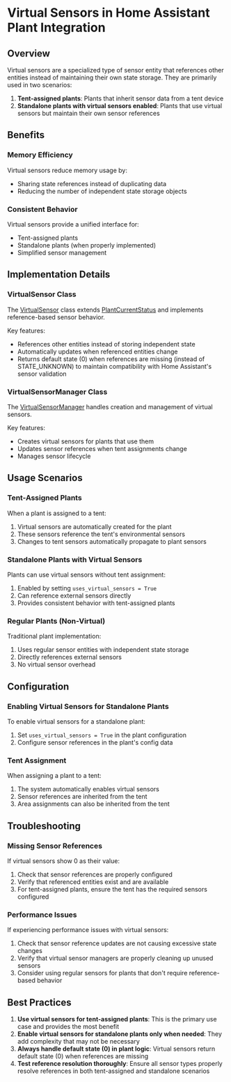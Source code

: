 # Virtual Sensors in Home Assistant Plant Integration

## Overview

Virtual sensors are a specialized type of sensor entity that references other entities instead of maintaining their own state storage. They are primarily used in two scenarios:

1. **Tent-assigned plants**: Plants that inherit sensor data from a tent device
2. **Standalone plants with virtual sensors enabled**: Plants that use virtual sensors but maintain their own sensor references

## Benefits

### Memory Efficiency
Virtual sensors reduce memory usage by:
- Sharing state references instead of duplicating data
- Reducing the number of independent state storage objects

### Consistent Behavior
Virtual sensors provide a unified interface for:
- Tent-assigned plants
- Standalone plants (when properly implemented)
- Simplified sensor management

## Implementation Details

### VirtualSensor Class
The [VirtualSensor](file://d:\Python\git\homeassistant-brokkoli\custom_components\plant\sensor.py#L2284-L2431) class extends [PlantCurrentStatus](file://d:\Python\git\homeassistant-brokkoli\custom_components\plant\sensor.py#L375-L500) and implements reference-based sensor behavior.

Key features:
- References other entities instead of storing independent state
- Automatically updates when referenced entities change
- Returns default state (0) when references are missing (instead of STATE_UNKNOWN) to maintain compatibility with Home Assistant's sensor validation

### VirtualSensorManager Class
The [VirtualSensorManager](file://d:\Python\git\homeassistant-brokkoli\custom_components\plant\sensor.py#L2434-L2547) handles creation and management of virtual sensors.

Key features:
- Creates virtual sensors for plants that use them
- Updates sensor references when tent assignments change
- Manages sensor lifecycle

## Usage Scenarios

### Tent-Assigned Plants
When a plant is assigned to a tent:
1. Virtual sensors are automatically created for the plant
2. These sensors reference the tent's environmental sensors
3. Changes to tent sensors automatically propagate to plant sensors

### Standalone Plants with Virtual Sensors
Plants can use virtual sensors without tent assignment:
1. Enabled by setting `uses_virtual_sensors = True`
2. Can reference external sensors directly
3. Provides consistent behavior with tent-assigned plants

### Regular Plants (Non-Virtual)
Traditional plant implementation:
1. Uses regular sensor entities with independent state storage
2. Directly references external sensors
3. No virtual sensor overhead

## Configuration

### Enabling Virtual Sensors for Standalone Plants
To enable virtual sensors for a standalone plant:
1. Set `uses_virtual_sensors = True` in the plant configuration
2. Configure sensor references in the plant's config data

### Tent Assignment
When assigning a plant to a tent:
1. The system automatically enables virtual sensors
2. Sensor references are inherited from the tent
3. Area assignments can also be inherited from the tent

## Troubleshooting

### Missing Sensor References
If virtual sensors show 0 as their value:
1. Check that sensor references are properly configured
2. Verify that referenced entities exist and are available
3. For tent-assigned plants, ensure the tent has the required sensors configured

### Performance Issues
If experiencing performance issues with virtual sensors:
1. Check that sensor reference updates are not causing excessive state changes
2. Verify that virtual sensor managers are properly cleaning up unused sensors
3. Consider using regular sensors for plants that don't require reference-based behavior

## Best Practices

1. **Use virtual sensors for tent-assigned plants**: This is the primary use case and provides the most benefit
2. **Enable virtual sensors for standalone plants only when needed**: They add complexity that may not be necessary
3. **Always handle default state (0) in plant logic**: Virtual sensors return default state (0) when references are missing
4. **Test reference resolution thoroughly**: Ensure all sensor types properly resolve references in both tent-assigned and standalone scenarios